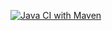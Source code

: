 [![Java CI with Maven](https://github.com/Nadine0109/MoviesFeedManager/actions/workflows/maven.yml/badge.svg)](https://github.com/Nadine0109/MoviesFeedManager/actions/workflows/maven.yml)
